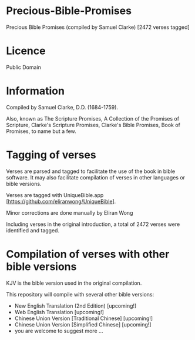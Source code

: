 # Precious-Bible-Promises
Precious Bible Promises (compiled by Samuel Clarke) [2472 verses tagged]

# Licence
Public Domain

# Information
Compiled by Samuel Clarke, D.D. (1684-1759).

Also, known as The Scripture Promises, A Collection of the Promises
of Scripture, Clarke's Scripture Promises, Clarke's Bible Promises,
Book of Promises, to name but a few.

# Tagging of verses
Verses are parsed and tagged to facilitate the use of the book in bible software.  It may also facilitate compilation of verses in other languages or bible versions.

Verses are tagged with UniqueBible.app [<a href='https://github.com/eliranwong/UniqueBible'>https://github.com/eliranwong/UniqueBible</a>].

Minor corrections are done manually by Eliran Wong

Including verses in the original introduction, a total of 2472 verses were identified and tagged.

# Compilation of verses with other bible versions

KJV is the bible version used in the original compilation. 

This repository will compile with several other bible versions:

* New English Translation (2nd Edition) [upcoming!]
* Web English Translation [upcoming!]
* Chinese Union Version [Traditional Chinese] [upcoming!]
* Chinese Union Version [Simplified Chinese] [upcoming!]
* you are welcome to suggest more ...

